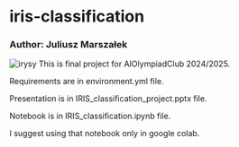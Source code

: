 # iris-classification
### Author: Juliusz Marszałek
![irysy](https://github.com/user-attachments/assets/f945a825-e57f-444b-85e3-f0745915f390)
This is final project for AIOlympiadClub 2024/2025.

Requirements are in environment.yml file.

Presentation is in IRIS_classification_project.pptx file.

Notebook is in IRIS_classification.ipynb file.

I suggest using that notebook only in google colab.

